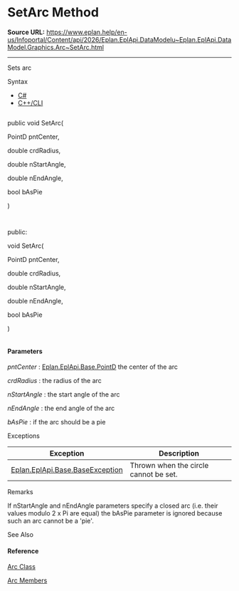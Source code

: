 # SetArc Method

**Source URL:** https://www.eplan.help/en-us/Infoportal/Content/api/2026/Eplan.EplApi.DataModelu~Eplan.EplApi.DataModel.Graphics.Arc~SetArc.html

---

Sets arc

Syntax

- [C#](#i-syntax-CS)
- [C++/CLI](#i-syntax-CPP2005)

```
```
public void SetArc( 
   PointD pntCenter,
   double crdRadius,
   double nStartAngle,
   double nEndAngle,
   bool bAsPie
)
```
```

```
```
public:
void SetArc( 
   PointD pntCenter,
   double crdRadius,
   double nStartAngle,
   double nEndAngle,
   bool bAsPie
)
```
```

#### Parameters

*pntCenter*
:   [Eplan.EplApi.Base.PointD](Eplan.EplApi.Baseu~Eplan.EplApi.Base.PointD.html) the center of the arc

*crdRadius*
:   the radius of the arc

*nStartAngle*
:   the start angle of the arc

*nEndAngle*
:   the end angle of the arc

*bAsPie*
:   if the arc should be a pie

Exceptions

| Exception | Description |
| --- | --- |
| [Eplan.EplApi.Base.BaseException](Eplan.EplApi.Baseu~Eplan.EplApi.Base.BaseException.html) | Thrown when the circle cannot be set. |

Remarks

If nStartAngle and nEndAngle parameters specify a closed arc (i.e. their values modulo 2 x Pi are equal) the bAsPie parameter is ignored because such an arc cannot be a 'pie'.



See Also

#### Reference

[Arc Class](Eplan.EplApi.DataModelu~Eplan.EplApi.DataModel.Graphics.Arc.html)
  
[Arc Members](Eplan.EplApi.DataModelu~Eplan.EplApi.DataModel.Graphics.Arc_members.html)